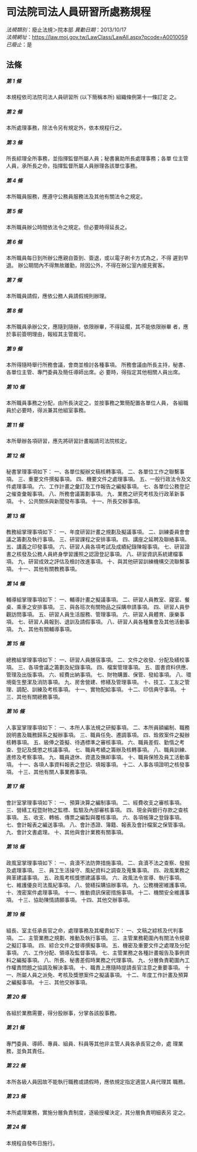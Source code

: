 # 司法院司法人員研習所處務規程

*法規類別*：廢止法規＞院本部
*異動日期*：2013/10/17  
*法規網址*：https://law.moj.gov.tw/LawClass/LawAll.aspx?pcode=A0010059
*已廢止*：是


## 法條
##### 第 1 條
本規程依司法院司法人員研習所 (以下簡稱本所) 組織條例第十一條訂定
之。

##### 第 2 條
本所處理事務，除法令另有規定外，依本規程行之。

##### 第 3 條
所長綜理全所事務，並指揮監督所屬人員；秘書襄助所長處理事務；各單
位主管人員，承所長之命，指揮監督所屬人員辦理各該單位事務。

##### 第 4 條
本所職員服務，應遵守公務員服務法及其他有關法令之規定。

##### 第 5 條
本所職員辦公時間依法令之規定。但必要時得延長之。

##### 第 6 條
本所職員每日到所辦公應親自簽到、簽退，或以電子刷卡方式為之，不得
遲到早退。
辦公期間內不得無故離勤，除因公外，不得在辦公室內接見賓客。

##### 第 7 條
本所職員請假，應依公務人員請假規則辦理。

##### 第 8 條
本所職員承辦公文，應隨到隨辦，依限辦畢，不得延擱，其不能依限辦畢
者，應於事前簽明理由，報經其主管裁可。

##### 第 9 條
本所得隨時舉行所務會議，會商並檢討各種事項。
所務會議由所長主持，秘書、各單位主管、專門委員及簡任導師出席。必
要時，得指定其他相關人員出席。

##### 第 10 條
本所職員事務之分配，由所長決定之，並按事務之繁簡配置各單位人員，
各組職員於必要時，得派兼其他組室事務。

##### 第 11 條
本所舉辦各項研習，應先將研習計畫報請司法院核定。

##### 第 12 條
秘書掌理事項如下：
一、各單位擬辦文稿核轉事項。
二、各單位工作之聯繫事項。
三、重要文件撰擬事項。
四、機要文件之處理事項。
五、一般行政法令及文件處理事項。
六、工作計畫之彙訂及工作報告之編擬事項。
七、各單位公務登記之催查彙報事項。
八、所務會議籌劃事項。
九、業務之研究考核及行政革新事項。
十、公共關係與新聞發布事項。
十一、所長交辦事項。

##### 第 13 條
教務組掌理事項如下：
一、年度研習計畫之規劃及擬議事項。
二、訓練委員會會議之籌劃及執行事項。
三、研習課程之安排事項。
四、講座之延聘及聯絡事項。
五、講義之印發事項。
六、研習人員各項考試及成績紀錄陳報事項。
七、研習證書之核發及公務人員終身學習護照之認證登記事項。
八、研習資訊系統建檔事項。
九、研習成效之評估及檢討改進事項。
十、與其他研習訓練機構交流聯繫事項。
十一、其他有關教務事項。

##### 第 14 條
輔導組掌理事項如下：
一、輔導計畫之擬議事項。
二、研習人員教室、寢室、餐桌、乘車之安排事項。
三、與各班次有關物品之採購申請事項。
四、研習人員參觀訪問事項。
五、研習人員生活服務、管理事項。
六、研習人員體育、康樂事項。
七、研習人員報到、退訓及請假事項。
八、研習人員各種集會及其他活動事項。
九、其他有關輔導事項。

##### 第 15 條
總務組掌理事項如下：
一、研習人員膳宿事項。
二、文件之收發、分配及繕校事項。
三、各項會議之籌劃及紀錄事項。
四、檔案管理事項。
五、圖書資料供應、管理及出版事項。
六、經費出納事項。
七、財物購置、保管、發給事項。
八、環境衛生整潔及消防事項。
九、房舍營建、修繕及管理事項。
十、技工、工友之管理、調配、訓練及考核事項。
十一、實物配給事項。
十二、印信典守事項。
十三、其他有關總務事項。

##### 第 16 條
人事室掌理事項如下：
一、本所人事法規之研擬事項。
二、本所員額編制、職務說明書及職務歸系之擬辦事項。
三、職員任免、遷調事項。
四、銓敘案件之擬辦核轉事項。
五、級俸之簽擬、待遇標準之審核事項。
六、職員差假、勤惰之考查、登記及獎懲之核議事項。
七、職員考績之籌辦及核轉事項。
八、職員訓練、進修及考察事項。
九、職員退休、資遣及撫卹事項。
十、職員保險及員工活動事項。
十一、各項人事資料報表之登記、填報事項。
十二、人事各項證明之核發事項。
十三、其他有關人事業務事項。

##### 第 17 條
會計室掌理事項如下：
一、預算決算之編制事項。
二、經費收支之審核事項。
三、營繕工程暨財物之監標、監驗及內部審核事項。
四、現金與銀行存款之查核事項。
五、收支、轉帳、傳票之編製與覆核事項。
六、各項帳簿之登錄事項。
七、會計報表之編送事項。
八、會計憑證、簿籍、報表及會計檔案之保管事項。
九、會計文書處理。
十、其他與會計業務有關事項。

##### 第 18 條
政風室掌理事項如下：
一、貪瀆不法防弊措施事項。
二、貪瀆不法之查察、發掘及處理事項。
三、員工生活操守、風紀資料之調查及蒐集事項。
四、政風業務之興革建議事項。
五、政風考核獎懲建議事項。
六、政風法令宣導、執行事項。
七、維護優良司法風紀事項。
八、營繕採購協辦事項。
九、公務機密維護事項。
十、洩密案件處理事項。
十一、推動資訊保密措施事項。
十二、機關安全維護事項。
十三、協助陳情請願事項。
十四、其他交辦事項。

##### 第 19 條
組長、室主任承長官之命，處理事務及其權責如下：
一、文稿之綜核及代判事項。
二、主管業務之規劃、推動及執行事項。
三、主管業務範圍內有關法令規章之擬訂事項。
四、綜合文件之督導撰擬事項。
五、機密及重要文件之處理及分配事項。
六、工作分配、領導及監督事項。
七、主管業務之各種計畫報告及事例資料之編擬事項。
八、所長、秘書差假時業務之代理事項。
九、分層負責範圍內工作權責問題之協調及解決事項。
十、職責上應隨時提請長官注意之重要事項。
十一、所屬人員之派免、考核及獎懲案件之擬議事項。
十二、年度工作計畫及預算之編擬事項。
十三、其他交辦事項。

##### 第 20 條
各組於業務需要，得分股辦事，分掌各該股事務。

##### 第 21 條
專門委員、導師、專員、組員、科員等其他非主管人員各承長官之命，處
理業務，並負其責任。

##### 第 22 條
本所各級人員因故不能執行職務或請假時，應依規定指定適當人員代理其
職務。

##### 第 23 條
本所處理業務，實施分層負責制度，逐級授權決定，其分層負責明細表另
定之。

##### 第 24 條
本規程自發布日施行。


